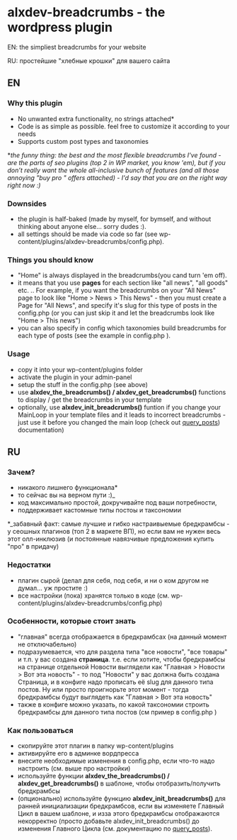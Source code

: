 # alxdev-breadcrumbs - the wordpress plugin
EN: the simpliest breadcrumbs for your website

RU: простейшие "хлебные крошки" для вашего сайта

## EN
### Why this plugin
- No unwanted extra functionality, no strings attached*
- Code is as simple as possible. feel free to customize it according to your needs
- Supports custom post types and taxonomies

*_the funny thing: the best and the most flexible breadcrumbs I've found - are the parts of seo plugins (top 2 in WP market, you know 'em), but if you don’t really want the whole all-inclusive bunch of features (and all those annoying "buy pro " offers attached) - I'd say that you are on the right way right now :)_
### Downsides
- the plugin is half-baked (made by myself, for bymself, and without thinking about anyone else... sorry dudes :). 
- all settings should be made via code so far (see wp-content/plugins/alxdev-breadcrumbs/config.php). 
### Things you should know 
- "Home" is always displayed in the breadcrumbs(you cand turn 'em off). 
- it means that you use **pages** for each section like "all news", "all goods" etc. .. 
For example, if you want the breadcrumbs on your "All News" page to look like "Home > News > This News" - then you must create a Page for "All News", and specify it's slug for this type of posts in the config.php (or you can just skip it and let the breadcrumbs look like "Home > This news")
- you can also specify in config which taxonomies build breadcrumbs for each type of posts (see the example in config.php ). 
### Usage
- copy it into your wp-content/plugins folder
- activate the plugin in your admin-panel
- setup the stuff in the config.php (see above)
- use **alxdev_the_breadcrumbs() / alxdev_get_breadcrumbs()** functions to display / get the breadcrumbs in your template
- optionally, use **alxdev_init_breadcrumbs()** funtion if you change your MainLoop in your template files and it leads to incorrect breadcrumbs - just use it before you changed the main loop (check out [query_posts](https://developer.wordpress.org/reference/functions/query_posts/)) documentation)


## RU

### Зачем?
- никакого лишнего функционала*
- то сейчас вы на верном пути :)_
- код максимально простой, докручивайте под ваши потребности,
- поддерживает кастомные типы постоы и таксономии

*_забавный факт: самые лучшие и гибко настраивыемые бредкрамбсы - у сеошных плагинов (топ 2 в маркете ВП), но если вам не нужен весь этот олл-инклюзив (и постоянные навязчивые предложения купить "про" в придачу) 
### Недостатки
- плагин сырой (делал для себя, под себя, и ни о ком другом не думал... уж простите :)
- все настройки (пока) хранятся только в коде (см. wp-content/plugins/alxdev-breadcrumbs/config.php)
### Особенности, которые стоит знать
- "главная" всегда отображается в бредкрамбсах (на данный момент не отключабельно)
- подразумевается, что для раздела типа "все новости", "все товары" и т.п. у вас создана **страница**. 
т.е. если хотите, чтобы бредкрамбсы на странице отдельной Новости выглядели как "Главная > Новости > Вот эта новость" - то под "Новости" у вас должна быть создана Страница, и в конфиге надо прописать её slug для данного типа постов. Ну или просто проигнорьте этот момент - тогда бредкрамбсы будут выглядеть как "Главная > Вот эта новость"
- также в конфиге можно указать, по какой таксономии строить бредкрамбсы для данного типа постов (см пример в config.php )
### Как пользоваться
- скопируйте этот плагин в папку wp-content/plugins
- активируйте его в админке вордпресса
- внесите необходимые изменения в config.php, если что-то надо настроить (см. выше про настройки)
- используйте функции **alxdev_the_breadcrumbs() / alxdev_get_breadcrumbs()** в шаблоне, чтобы отобразить/получить бредкрамбсы
- (опционально) используйте функцию **alxdev_init_breadcrumbs()** для ранней инициализации бредкрамбсов, если вы изменяете Главный Цикл в вашем шаблоне, и изза этого бредкрамбсы отображаются некорректно (просто добавьте alxdev_init_breadcrumbs() до изменения Главного Цикла (см. документацию по [query_posts](https://developer.wordpress.org/reference/functions/query_posts/)).

